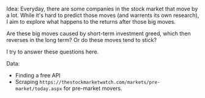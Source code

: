 Idea:
Everyday, there are some companies in the stock market that move by a lot. 
While it's hard to predict those moves (and warrents its own research), I
aim to explore what happens to the returns after those big moves. 

Are these big moves caused by short-term investment greed, which then
reverses in the long term? Or do these moves tend to stick?

I try to answer these questions here.

Data:
- Finding a free API
- Scraping `https://thestockmarketwatch.com/markets/pre-market/today.aspx` for pre-market movers. 
